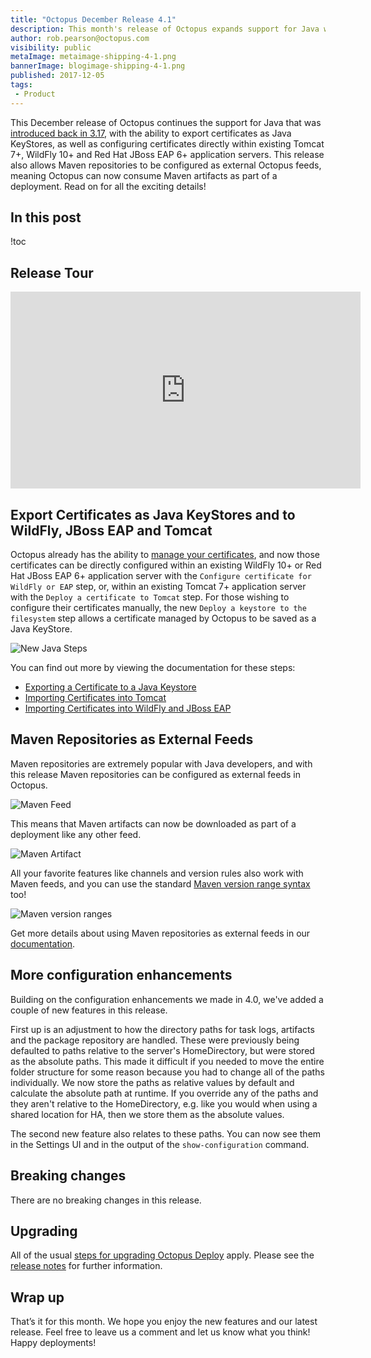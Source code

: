 ```yaml
---
title: "Octopus December Release 4.1"
description: This month's release of Octopus expands support for Java with Maven feeds and certificate deployments to WildFly and Tomcat.
author: rob.pearson@octopus.com
visibility: public
metaImage: metaimage-shipping-4-1.png
bannerImage: blogimage-shipping-4-1.png
published: 2017-12-05
tags:
 - Product
---
```


This December release of Octopus continues the support for Java that was [introduced back in 3.17](/blog/2017-09/octopus-release-3-17.md), with the ability to export certificates as Java KeyStores, as well as configuring certificates directly within existing Tomcat 7+, WildFly 10+ and Red Hat JBoss EAP 6+ application servers. This release also allows Maven repositories to be configured as external Octopus feeds, meaning Octopus can now consume Maven artifacts as part of a deployment.  Read on for all the exciting details!

## In this post

!toc

## Release Tour

<iframe width="560" height="315" src="https://www.youtube.com/embed/vKwv56oYSyY" frameborder="0" allowfullscreen></iframe>

## Export Certificates as Java KeyStores and to WildFly, JBoss EAP and Tomcat

Octopus already has the ability to [manage your certificates](https://octopus.com/docs/deployments/certificates), and now those certificates can be directly configured within an existing WildFly 10+ or Red Hat JBoss EAP 6+ application server with the `Configure certificate for WildFly or EAP` step, or, within an existing Tomcat 7+ application server with the `Deploy a certificate to Tomcat` step. For those wishing to configure their certificates manually, the new `Deploy a keystore to the filesystem` step allows a certificate managed by Octopus to be saved as a Java KeyStore.

![New Java Steps](java-steps.png "width=500")

You can find out more by viewing the documentation for these steps:

* [Exporting a Certificate to a Java Keystore](https://octopus.com/docs/deploying-applications/certificates/java-keystore-export)
* [Importing Certificates into Tomcat](https://octopus.com/docs/deployments/certificates/java-keystore-export)
* [Importing Certificates into WildFly and JBoss EAP](https://octopus.com/docs/deployments/certificates/wildfly-certificate-import)

## Maven Repositories as External Feeds

Maven repositories are extremely popular with Java developers, and with this release Maven repositories can be configured as external feeds in Octopus.

![Maven Feed](maven-feed.png "width=500")

This means that Maven artifacts can now be downloaded as part of a deployment like any other feed.

![Maven Artifact](maven-artifacts.png "width=500")

All your favorite features like channels and version rules also work with Maven feeds, and you can use the standard [Maven version range syntax](https://g.octopushq.com/MavenVersioning) too!

![Maven version ranges](maven-version-ranges.png "width=500")

Get more details about using Maven repositories as external feeds in our [documentation](https://octopus.com/docs/packaging-applications/package-repositories/maven-feeds).

## More configuration enhancements

Building on the configuration enhancements we made in 4.0, we've added a couple of new features in this release.

First up is an adjustment to how the directory paths for task logs, artifacts and the package repository are handled. These were previously being defaulted to paths relative to the server's HomeDirectory, but were stored as the absolute paths. This made it difficult if you needed to move the entire folder structure for some reason because you had to change all of the paths individually. We now store the paths as relative values by default and calculate the absolute path at runtime. If you override any of the paths and they aren't relative to the HomeDirectory, e.g. like you would when using a shared location for HA, then we store them as the absolute values.

The second new feature also relates to these paths. You can now see them in the Settings UI and in the output of the `show-configuration` command.

## Breaking changes

There are no breaking changes in this release.

## Upgrading

All of the usual [steps for upgrading Octopus Deploy](https://octopus.com/docs/administration/upgrading) apply. Please see the [release notes](https://octopus.com/downloads/compare?to=4.1.0) for further information.

## Wrap up

That’s it for this month. We hope you enjoy the new features and our latest release. Feel free to leave us a comment and let us know what you think! Happy deployments!
